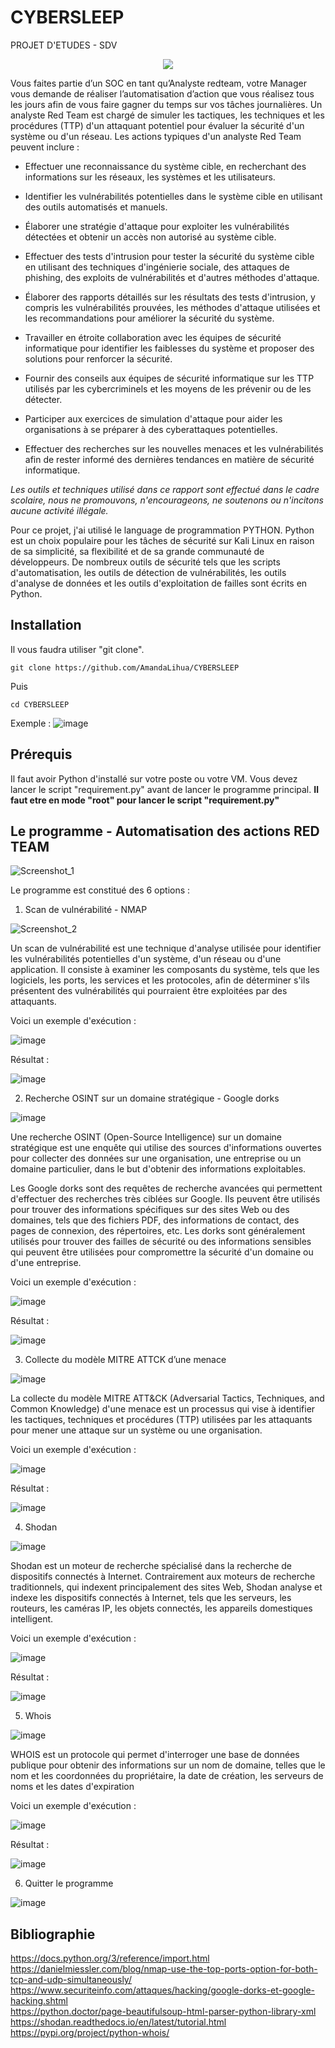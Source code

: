 # CYBERSLEEP
PROJET D'ETUDES - SDV 

<p align="center">
  <img src="https://user-images.githubusercontent.com/60131013/227723653-cee18b3e-319b-4831-9edc-a21a5fb5e014.png" />
</p>

Vous faites partie d’un SOC en tant qu’Analyste redteam, votre Manager vous demande de réaliser l’automatisation d’action que vous réalisez tous les jours afin de vous faire gagner du temps sur vos tâches journalières.
Un analyste Red Team est chargé de simuler les tactiques, les techniques et les procédures (TTP) d'un attaquant potentiel pour évaluer la sécurité d'un système ou d'un réseau. Les actions typiques d'un analyste Red Team peuvent inclure :
- Effectuer une reconnaissance du système cible, en recherchant des informations sur les réseaux, les systèmes et les utilisateurs.

- Identifier les vulnérabilités potentielles dans le système cible en utilisant des outils automatisés et manuels.

- Élaborer une stratégie d'attaque pour exploiter les vulnérabilités détectées et obtenir un accès non autorisé au système cible.
- Effectuer des tests d'intrusion pour tester la sécurité du système cible en utilisant des techniques d'ingénierie sociale, des attaques de phishing, des exploits de  vulnérabilités et d'autres méthodes d'attaque.
- Élaborer des rapports détaillés sur les résultats des tests d'intrusion, y compris les vulnérabilités prouvées, les méthodes d'attaque utilisées et les recommandations pour améliorer la sécurité du système.
- Travailler en étroite collaboration avec les équipes de sécurité informatique pour identifier les faiblesses du système et proposer des solutions pour renforcer la sécurité.
- Fournir des conseils aux équipes de sécurité informatique sur les TTP utilisés par les cybercriminels et les moyens de les prévenir ou de les détecter.
- Participer aux exercices de simulation d'attaque pour aider les organisations à se préparer à des cyberattaques potentielles.
- Effectuer des recherches sur les nouvelles menaces et les vulnérabilités afin de rester informé des dernières tendances en matière de sécurité informatique.


*Les outils et techniques utilisé dans ce rapport sont effectué dans le cadre scolaire, nous ne promouvons, n'encourageons, ne soutenons ou n'incitons aucune activité illégale.*

Pour ce projet, j'ai utilisé le language de programmation PYTHON.
Python est un choix populaire pour les tâches de sécurité sur Kali Linux en raison de sa simplicité, sa flexibilité et de sa grande communauté de développeurs. De nombreux outils de sécurité tels que les scripts d'automatisation, les outils de détection de vulnérabilités, les outils d'analyse de données et les outils d'exploitation de failles sont écrits en Python.

## Installation
Il vous faudra utiliser "git clone".
<pre><code>git clone https://github.com/AmandaLihua/CYBERSLEEP</code></pre>
Puis
<pre><code>cd CYBERSLEEP </code></pre>

Exemple :
![image](https://user-images.githubusercontent.com/60131013/227726066-a9a2a001-2462-4522-9ee5-e25f32a5b6eb.png)



## Prérequis 
Il faut avoir Python d'installé sur votre poste ou votre VM.
Vous devez lancer le script "requirement.py" avant de lancer le programme principal.
**Il faut etre en mode "root" pour lancer le script "requirement.py"**

## Le programme - Automatisation des actions RED TEAM

![Screenshot_1](https://user-images.githubusercontent.com/60131013/227724419-9178dc06-69f5-4aac-8343-0a1397a9a396.png)

Le programme est constitué des 6 options :
1. Scan de vulnérabilité - NMAP

![Screenshot_2](https://user-images.githubusercontent.com/60131013/227724651-665fb5d6-f978-4ba6-a645-cb9be5277905.png)

Un scan de vulnérabilité est une technique d'analyse utilisée pour identifier les vulnérabilités potentielles d'un système, d'un réseau ou d'une application. Il consiste à examiner les composants du système, tels que les logiciels, les ports, les services et les protocoles, afin de déterminer s'ils présentent des vulnérabilités qui pourraient être exploitées par des attaquants.

Voici un exemple d'exécution : 

![image](https://user-images.githubusercontent.com/60131013/227728385-171c4abb-9455-44b1-8aee-423cc85455b8.png)

Résultat :

![image](https://user-images.githubusercontent.com/60131013/227728476-cb72c7ff-d849-4272-bd73-95ec64b8af23.png)


2. Recherche OSINT sur un domaine stratégique - Google dorks

![image](https://user-images.githubusercontent.com/60131013/227724707-3df07dea-c522-4267-a278-9f8efcc4654e.png)

Une recherche OSINT (Open-Source Intelligence) sur un domaine stratégique est une enquête qui utilise des sources d'informations ouvertes pour collecter des données sur une organisation, une entreprise ou un domaine particulier, dans le but d'obtenir des informations exploitables.

Les Google dorks sont des requêtes de recherche avancées qui permettent d'effectuer des recherches très ciblées sur Google. Ils peuvent être utilisés pour trouver des informations spécifiques sur des sites Web ou des domaines, tels que des fichiers PDF, des informations de contact, des pages de connexion, des répertoires, etc. Les dorks sont généralement utilisés pour trouver des failles de sécurité ou des informations sensibles qui peuvent être utilisées pour compromettre la sécurité d'un domaine ou d'une entreprise.

Voici un exemple d'exécution : 

![image](https://user-images.githubusercontent.com/60131013/227729090-313edf33-2166-4b88-96e9-dbc7ad496844.png)

Résultat :

![image](https://user-images.githubusercontent.com/60131013/227729119-a30f556a-93fb-4c12-a383-ede580f91044.png)

3. Collecte du modèle MITRE ATTCK d’une menace

![image](https://user-images.githubusercontent.com/60131013/227724723-2d4e2f78-f5f5-4aaa-8d40-059915ca9e7d.png)

La collecte du modèle MITRE ATT&CK (Adversarial Tactics, Techniques, and Common Knowledge) d'une menace est un processus qui vise à identifier les tactiques, techniques et procédures (TTP) utilisées par les attaquants pour mener une attaque sur un système ou une organisation. 

Voici un exemple d'exécution : 

![image](https://user-images.githubusercontent.com/60131013/227729161-204c389d-08d1-4edb-9c58-3ffb3b3078d3.png)

Résultat :

![image](https://user-images.githubusercontent.com/60131013/227729200-560b1f12-b7e1-4085-b842-bec3a97954e3.png)

4. Shodan

![image](https://user-images.githubusercontent.com/60131013/227724744-135909e9-773f-49cd-9548-22aee989f42a.png)

Shodan est un moteur de recherche spécialisé dans la recherche de dispositifs connectés à Internet. Contrairement aux moteurs de recherche traditionnels, qui indexent principalement des sites Web, Shodan analyse et indexe les dispositifs connectés à Internet, tels que les serveurs, les routeurs, les caméras IP, les objets connectés, les appareils domestiques intelligent.

Voici un exemple d'exécution : 

![image](https://user-images.githubusercontent.com/60131013/227729398-47746774-34e7-4742-a707-f2bbc19e8f22.png)

Résultat :

![image](https://user-images.githubusercontent.com/60131013/227729374-710dddd3-97b9-4f1f-bfcb-4c71f0847fea.png)

5. Whois

![image](https://user-images.githubusercontent.com/60131013/227724770-4c8c717a-f12f-4864-a892-3c5b375e75c7.png)

WHOIS est un protocole qui permet d'interroger une base de données publique pour obtenir des informations sur un nom de domaine, telles que le nom et les coordonnées du propriétaire, la date de création, les serveurs de noms et les dates d'expiration

Voici un exemple d'exécution : 

![image](https://user-images.githubusercontent.com/60131013/227729456-6f0f80be-7a69-497d-9fd2-ed3b80c67d6a.png)

Résultat :

![image](https://user-images.githubusercontent.com/60131013/227729469-e9599d5b-a554-41ed-93bb-0be101494689.png)

6. Quitter le programme

![image](https://user-images.githubusercontent.com/60131013/227729500-cc2d62bc-ed25-4a3d-a661-e65101a49c4a.png)


## Bibliographie
https://docs.python.org/3/reference/import.html    
https://danielmiessler.com/blog/nmap-use-the-top-ports-option-for-both-tcp-and-udp-simultaneously/     
https://www.securiteinfo.com/attaques/hacking/google-dorks-et-google-hacking.shtml    
https://python.doctor/page-beautifulsoup-html-parser-python-library-xml    
https://shodan.readthedocs.io/en/latest/tutorial.html     
https://pypi.org/project/python-whois/  

